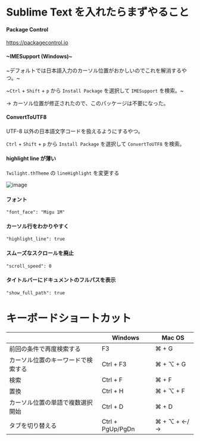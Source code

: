 # Sublime Text を入れたらまずやること

#### Package Control

https://packagecontrol.io

#### ~IMESupport (Windows)~

~デフォルトでは日本語入力のカーソル位置がおかしいのでこれを解消するやつ。~

~`Ctrl` + `Shift` + `p` から `Install Package` を選択して `IMESupport` を検索。~

→ カーソル位置が修正されたので、このパッケージは不要になった。

#### ConvertToUTF8 

UTF-8 以外の日本語文字コードを扱えるようにするやつ。

`Ctrl` + `Shift` + `p` から `Install Package` を選択して `ConvertToUTF8` を検索。

#### highlight line が薄い

`Twilight.thTheme` の `lineHighlight` を変更する

![image](https://user-images.githubusercontent.com/2055840/143180776-2c554007-0c24-48a3-a0c9-828747744795.png)



#### フォント

```
"font_face": "Migu 1M"
```

#### カーソル行をわかりやすく

```
"highlight_line": true
```

#### スムーズなスクロールを廃止

```
"scroll_speed": 0
```

#### タイトルバーにドキュメントのフルパスを表示

```
"show_full_path": true
```

# キーボードショートカット

| | Windows | Mac OS |
|-|-|-|
| 前回の条件で再度検索する | F3 | ⌘ + G |
| カーソル位置のキーワードで検索する | Ctrl + F3 | ⌘ + ⌥ + G |
| 検索 | Ctrl + F | ⌘ + F |
| 置換 | Ctrl + H | ⌘ + ⌥ + F |
| カーソル位置の単語で複数選択開始 | Ctrl + D | ⌘ + D |
| タブを切り替える | Ctrl + PgUp/PgDn | ⌘ + ⌥ + ←/→ |

